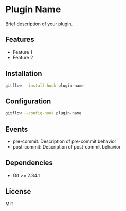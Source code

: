 # Plugin Name

Brief description of your plugin.

## Features
- Feature 1
- Feature 2

## Installation
```bash
gitflow --install-hook plugin-name
```

## Configuration
```bash
gitflow --config-hook plugin-name
```

## Events
- pre-commit: Description of pre-commit behavior
- post-commit: Description of post-commit behavior

## Dependencies
- Git >= 2.34.1

## License
MIT